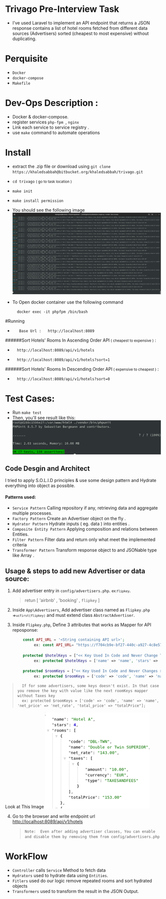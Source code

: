 # Trivago Pre-Interview Task
-  I've used Laravel to implement an API endpoint that returns a JSON response contains a list of hotel
   rooms fetched from different data sources (Advertisers) sorted (cheapest to most expensive) without duplicating.

# Perquisite
- `Docker`  
- `docker-compose`
- `Makefile`

# Dev-Ops Description :
- Docker & docker-compose. 
- register services  ``php-fpm ``, ``nginx``
- Link each service to service registry .
- use ``make`` command to automate operations

# Install
- extract the .zip file or download using `git clone https://khaledsabbah@bitbucket.org/khaledsabbah/trivago.git`
- `cd trivago` <small> ( go to task location )</small>
- `make init`
- `make install permission`
- You should see the following image
![alt text](../images/Screenshot-20200625052906-1920x1053.png)

- To Open docker container use the following command 
    
        docker exec -it phpfpm /bin/bash
        
#Running
*        Base Url :   http://localhost:8089
######Sort Hotels' Rooms In Ascending Order API<SMALL> ( cheapest to expensive )</SMALL> :
*       http://localhost:8089/api/v1/hotels  
*       http://localhost:8089/api/v1/hotels?sort=1  
######Sort Hotels' Rooms In Descending Order API<SMALL> ( expensive to cheapest )</SMALL> :
*       http://localhost:8089/api/v1/hotels?sort=0

# Test Cases:

- Run   `make test`
- Then, you'll see result like this: ![alt text](../images/Screenshot-20200625053139-639x147.png) 

## Code Desgin and Architect
I tried to apply S.O.L.I.D principles & use some design pattern and Hydrate everything into object as possible.

#### Patterns used:
- ``Service Pattern``  Calling repository if any, retrieving data and aggregate multiple processes.
- ``Factory Pattern``   Create an Advertiser object on the fly .
- ``Hydrator Pattern``  Hydrate inputs ( eg. data ) into entities .
- ``Composite Entity Pattern``  Applying composition and relations between Entities.
- ``Filter Pattern``   Filter data and return only what meet the implemented criteria
- ``Transformer Pattern``  Transform response object to and JSONable type like Array .

##  Usage & steps to add new Advertiser or data source:
1. Add advertiser entry in `config/advertisers.php`.  <SMALL>ex:`flipkey`</SMALL>.
    >   retun [ 'airbnb' , 'booking' , `flipkey` ]
    
2. Inside `App\Advertisers`, Add advertiser class named as `Flipkey.php` <small> =>`ucfirst(flipkey)`</small> and must extend class ``AbstractAdvertiser``.
 
3. Inside `Flipkey.php`, Define 3 attributes that works as Mapper for API reposponse:
```php
        const API_URL = '<String containing API url>'; 
             ex: const API_URL= "https://f704cb9e-bf27-440c-a927-4c8e57e3bad1.mock.pstmn.io/s2/availability";
    
        protected $hotelKeys = ["<< Key Used In Code and Never Change That Key >> " => "API Reponse Key Mapper & changes Per Advertiser Response"];
             ex: protected $hotelKeys = ['name' => 'name', 'stars' => 'stars', 'rooms' => 'rooms'];
    
        protected $roomKeys = ["<< Key Used In Code and Never Changes >> " => "API Reponse Keys Mapper & changes Per Advertiser Response"];
             ex: protected $roomKeys = ['code' => 'code', 'name' => 'name', 'net_price' => 'net_rate', 'taxes' => 'taxes', 'total_price' => "totalPrice"];
```
>       If for some advertisers, some keys doesn't exist. In that case you remove the key with value like the next roomKeys mapper without Taxes key
>       ex: protected $roomKeys = ['code' => 'code', 'name' => 'name', 'net_price' => 'net_rate', 'total_price' => "totalPrice"];
Look at This Image ![alt text](../images/hotel.png)
        
4. Go to the browser and write endpoint url [http://localhost:8089/api/v1/hotels](http://localhost:8089/api/v1/hotels)
    > ```Note:  Even after adding advertiser classes, You can enable and disable them by removing them from config/advertisers.php ```

# WorkFlow
- `Controller` calls `Service` Method to fetch data
- `Hydrators` used to hydrate data using `Entities`.
- `Fitlers` used do our logic remove repeated rooms and sort hydrated objects 
- `Transformers` used to transform the result in the JSON Output.
